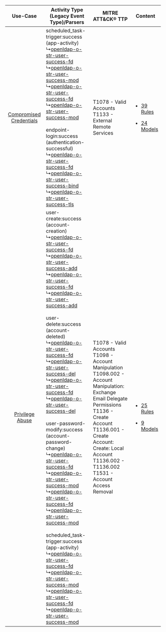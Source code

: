 |    Use-Case    | Activity Type (Legacy Event Type)/Parsers    | MITRE ATT&CK® TTP    | Content    |
|:----:| ---- | ---- | ---- |
| [Compromised Credentials](../../../UseCases/uc_compromised_credentials.md) |  scheduled_task-trigger:success (app-activity)<br> ↳[openldap-o-str-user-success-fd](Ps/pC_openldapostrusersuccessfd.md)<br> ↳[openldap-o-str-user-success-mod](Ps/pC_openldapostrusersuccessmod.md)<br> ↳[openldap-o-str-user-success-fd](Ps/pC_openldapostrusersuccessfd.md)<br> ↳[openldap-o-str-user-success-mod](Ps/pC_openldapostrusersuccessmod.md)<br><br> endpoint-login:success (authentication-successful)<br> ↳[openldap-o-str-user-success-fd](Ps/pC_openldapostrusersuccessfd.md)<br> ↳[openldap-o-str-user-success-bind](Ps/pC_openldapostrusersuccessbind.md)<br> ↳[openldap-o-str-user-success-tls](Ps/pC_openldapostrusersuccesstls.md)<br>    | T1078 - Valid Accounts<br>T1133 - External Remote Services<br>    | [<ul><li>39 Rules</li></ul><ul><li>24 Models</li></ul>](RM/r_m_openldap_openldap_Compromised_Credentials.md) |
|         [Privilege Abuse](../../../UseCases/uc_privilege_abuse.md)         |  user-create:success (account-creation)<br> ↳[openldap-o-str-user-success-fd](Ps/pC_openldapostrusersuccessfd.md)<br> ↳[openldap-o-str-user-success-add](Ps/pC_openldapostrusersuccessadd.md)<br> ↳[openldap-o-str-user-success-fd](Ps/pC_openldapostrusersuccessfd.md)<br> ↳[openldap-o-str-user-success-add](Ps/pC_openldapostrusersuccessadd.md)<br><br> user-delete:success (account-deleted)<br> ↳[openldap-o-str-user-success-fd](Ps/pC_openldapostrusersuccessfd.md)<br> ↳[openldap-o-str-user-success-del](Ps/pC_openldapostrusersuccessdel.md)<br> ↳[openldap-o-str-user-success-fd](Ps/pC_openldapostrusersuccessfd.md)<br> ↳[openldap-o-str-user-success-del](Ps/pC_openldapostrusersuccessdel.md)<br><br> user-password-modify:success (account-password-change)<br> ↳[openldap-o-str-user-success-fd](Ps/pC_openldapostrusersuccessfd.md)<br> ↳[openldap-o-str-user-success-mod](Ps/pC_openldapostrusersuccessmod.md)<br> ↳[openldap-o-str-user-success-fd](Ps/pC_openldapostrusersuccessfd.md)<br> ↳[openldap-o-str-user-success-mod](Ps/pC_openldapostrusersuccessmod.md)<br><br> scheduled_task-trigger:success (app-activity)<br> ↳[openldap-o-str-user-success-fd](Ps/pC_openldapostrusersuccessfd.md)<br> ↳[openldap-o-str-user-success-mod](Ps/pC_openldapostrusersuccessmod.md)<br> ↳[openldap-o-str-user-success-fd](Ps/pC_openldapostrusersuccessfd.md)<br> ↳[openldap-o-str-user-success-mod](Ps/pC_openldapostrusersuccessmod.md)<br> | T1078 - Valid Accounts<br>T1098 - Account Manipulation<br>T1098.002 - Account Manipulation: Exchange Email Delegate Permissions<br>T1136 - Create Account<br>T1136.001 - Create Account: Create: Local Account<br>T1136.002 - T1136.002<br>T1531 - Account Access Removal<br> | [<ul><li>25 Rules</li></ul><ul><li>9 Models</li></ul>](RM/r_m_openldap_openldap_Privilege_Abuse.md)          |
